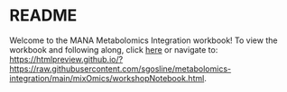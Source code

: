 # README

Welcome to the MANA Metabolomics Integration workbook! To view the workbook and following along, click [here](https://htmlpreview.github.io/?https://raw.githubusercontent.com/sgosline/metabolomics-integration/main/mixOmics/workshopNotebook.html) or navigate to:  https://htmlpreview.github.io/?https://raw.githubusercontent.com/sgosline/metabolomics-integration/main/mixOmics/workshopNotebook.html. 
